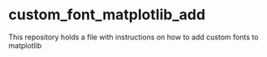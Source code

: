 # custom_font_matplotlib_add
This repository holds a file with instructions on how to add custom fonts to matplotlib
